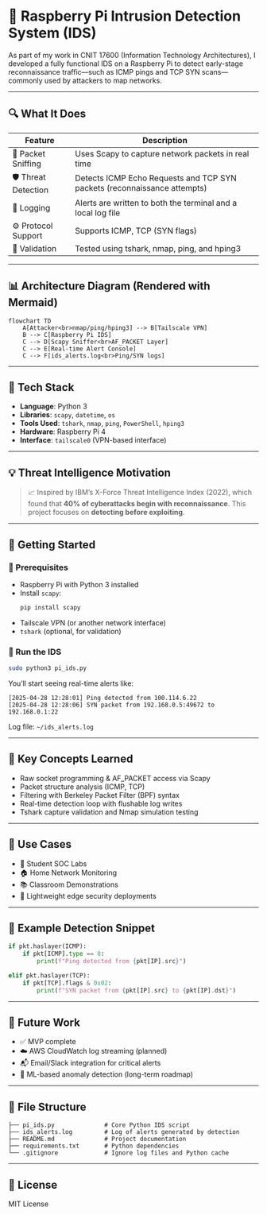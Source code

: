 # 🍓 Raspberry Pi Intrusion Detection System (IDS)

As part of my work in CNIT 17600 (Information Technology Architectures), I developed a fully functional IDS on a Raspberry Pi to detect early-stage reconnaissance traffic—such as ICMP pings and TCP SYN scans—commonly used by attackers to map networks.

---

## 🔍 What It Does

| Feature                            | Description                                                                 |
|------------------------------------|-----------------------------------------------------------------------------|
| 📡 Packet Sniffing                | Uses Scapy to capture network packets in real time                         |
| 🛡️ Threat Detection               | Detects ICMP Echo Requests and TCP SYN packets (reconnaissance attempts)   |
| 📝 Logging                        | Alerts are written to both the terminal and a local log file               |
| ⚙️ Protocol Support              | Supports ICMP, TCP (SYN flags)                                             |
| 🧪 Validation                     | Tested using tshark, nmap, ping, and hping3                                |

---

## 📊 Architecture Diagram (Rendered with Mermaid)

```mermaid
flowchart TD
    A[Attacker<br>nmap/ping/hping3] --> B[Tailscale VPN]
    B --> C[Raspberry Pi IDS]
    C --> D[Scapy Sniffer<br>AF_PACKET Layer]
    C --> E[Real-time Alert Console]
    C --> F[ids_alerts.log<br>Ping/SYN logs]
```

---

## 🧪 Tech Stack

- **Language**: Python 3
- **Libraries**: `scapy`, `datetime`, `os`
- **Tools Used**: `tshark`, `nmap`, `ping`, `PowerShell`, `hping3`
- **Hardware**: Raspberry Pi 4
- **Interface**: `tailscale0` (VPN-based interface)

---

## 💡 Threat Intelligence Motivation

> 📈 Inspired by IBM’s X-Force Threat Intelligence Index (2022), which found that **40% of cyberattacks begin with reconnaissance**. This project focuses on **detecting before exploiting**.

---

## 🚀 Getting Started

### 🧰 Prerequisites

- Raspberry Pi with Python 3 installed
- Install `scapy`:
  ```bash
  pip install scapy
  ```
- Tailscale VPN (or another network interface)
- `tshark` (optional, for validation)

### 🔧 Run the IDS

```bash
sudo python3 pi_ids.py
```

You’ll start seeing real-time alerts like:

```
[2025-04-28 12:28:01] Ping detected from 100.114.6.22
[2025-04-28 12:28:06] SYN packet from 192.168.0.5:49672 to 192.168.0.1:22
```

Log file: `~/ids_alerts.log`

---

## 🧠 Key Concepts Learned

- Raw socket programming & AF_PACKET access via Scapy
- Packet structure analysis (ICMP, TCP)
- Filtering with Berkeley Packet Filter (BPF) syntax
- Real-time detection loop with flushable log writes
- Tshark capture validation and Nmap simulation testing

---

## 🧱 Use Cases

- 🧪 Student SOC Labs
- 🏠 Home Network Monitoring
- 📚 Classroom Demonstrations
- 🧱 Lightweight edge security deployments

---

## 🧬 Example Detection Snippet

```python
if pkt.haslayer(ICMP):
    if pkt[ICMP].type == 8:
        print(f"Ping detected from {pkt[IP].src}")

elif pkt.haslayer(TCP):
    if pkt[TCP].flags & 0x02:
        print(f"SYN packet from {pkt[IP].src} to {pkt[IP].dst}")
```

---

## 🚧 Future Work

- ✅ MVP complete
- ☁️ AWS CloudWatch log streaming (planned)
- 📬 Email/Slack integration for critical alerts
- 🧠 ML-based anomaly detection (long-term roadmap)

---

## 📁 File Structure

```text
├── pi_ids.py              # Core Python IDS script
├── ids_alerts.log         # Log of alerts generated by detection
├── README.md              # Project documentation
├── requirements.txt       # Python dependencies
└── .gitignore             # Ignore log files and Python cache
```

---

## 📜 License

MIT License
